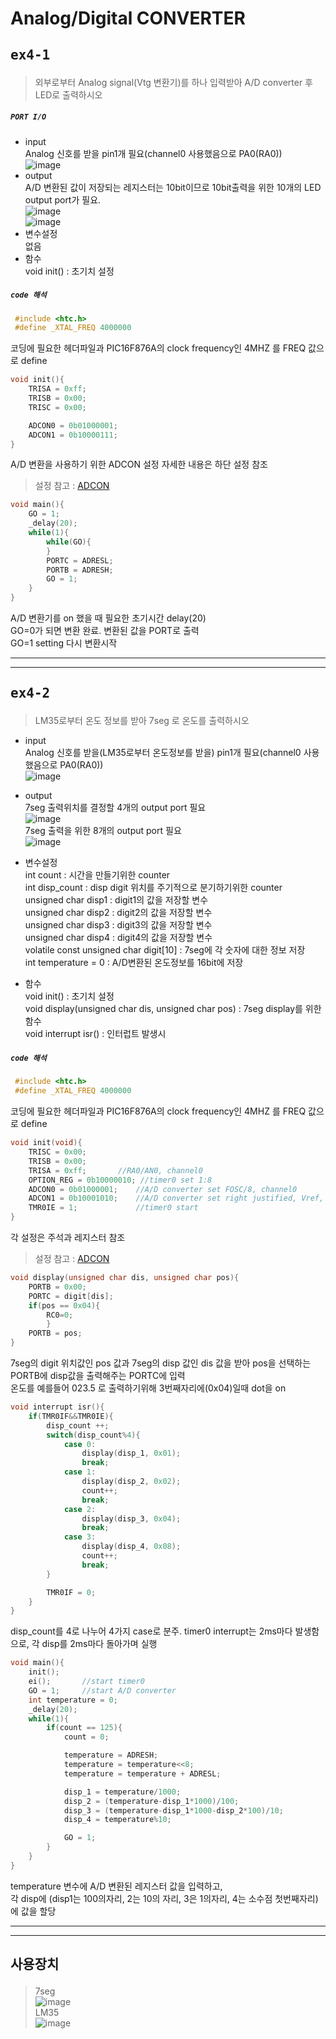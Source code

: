 # Analog/Digital CONVERTER 
## <pre>ex4-1</pre>  
>외부로부터 Analog signal(Vtg 변환기)를 하나 입력받아 A/D converter 후 LED로 출력하시오  

##### <code>PORT I/O</code>  
+ input  
	Analog 신호를 받을 pin1개 필요(channel0 사용했음으로 PA0(RA0))  
  ![image](https://user-images.githubusercontent.com/43701183/48490911-c76fc080-e869-11e8-9013-ce041c22b5ec.png)  
+ output  
  A/D 변환된 값이 저장되는 레지스터는 10bit이므로 10bit출력을 위한 10개의 LED output port가 필요.  
  ![image](https://user-images.githubusercontent.com/43701183/48490674-44e70100-e869-11e8-9b1f-be83f632016d.png)  
  ![image](https://user-images.githubusercontent.com/43701183/48490807-9099aa80-e869-11e8-8e76-5b4dfb687d4b.png)  
+ 변수설정  
  없음  
+ 함수  
  void init() : 초기치 설정  
  
##### <code>code 해석</code> 
```c   
 #include <htc.h>
 #define _XTAL_FREQ 4000000
```
코딩에 필요한 헤더파일과 PIC16F876A의 clock frequency인 4MHZ 를 FREQ 값으로 define  

```c
void init(){
	TRISA = 0xff;
	TRISB = 0x00;
	TRISC = 0x00;

	ADCON0 = 0b01000001;
	ADCON1 = 0b10000111;	
}
```  
A/D 변환을 사용하기 위한 ADCON 설정 자세한 내용은 하단 설정 참조
>설정 참고 : [ADCON](https://google.com)  
```c
void main(){
	GO = 1;
	_delay(20);
	while(1){
		while(GO){
		}
		PORTC = ADRESL;
		PORTB = ADRESH;
		GO = 1;
	}
}
```
A/D 변환기를 on 했을 때 필요한 초기시간 delay(20)  
GO=0가 되면 변환 완료. 변환된 값을 PORT로 출력  
GO=1 setting 다시 변환시작  
  
  
  
    
* * *          
* * * 

## <pre>ex4-2</pre>
>LM35로부터 온도 정보를 받아 7seg 로 온도를 출력하시오  
+ input  
  Analog 신호를 받을(LM35로부터 온도정보를 받을) pin1개 필요(channel0 사용했음으로 PA0(RA0))  
  ![image](https://user-images.githubusercontent.com/43701183/48522221-2c9fd200-e8bb-11e8-8dbf-d7dd28f9deb4.png)  

+ output  
  7seg 출력위치를 결정할 4개의 output port 필요  
  ![image](https://user-images.githubusercontent.com/43701183/48522297-80122000-e8bb-11e8-9f34-5e7748d09a3a.png)  
  7seg 출력을 위한 8개의 output port 필요  
  ![image](https://user-images.githubusercontent.com/43701183/48462123-3fae9580-e81a-11e8-8be9-f5e52fe2027a.png)  
+ 변수설정  
  int count : 시간을 만들기위한 counter  
  int disp_count : disp digit 위치를 주기적으로 분기하기위한 counter  
  unsigned char disp1 : digit1의 값을 저장할 변수  
  unsigned char disp2 : digit2의 값을 저장할 변수  
  unsigned char disp3 : digit3의 값을 저장할 변수  
  unsigned char disp4 : digit4의 값을 저장할 변수  
  volatile const unsigned char digit[10] : 7seg에 각 숫자에 대한 정보 저장  
  int temperature = 0 : A/D변환된 온도정보를 16bit에 저장  
+ 함수  
  void init() : 초기치 설정  
  void display(unsigned char dis, unsigned char pos) : 7seg display를 위한 함수  
  void interrupt isr() : 인터럽트 발생시  
  
##### <code>code 해석</code> 
```c   
 #include <htc.h>
 #define _XTAL_FREQ 4000000
```
코딩에 필요한 헤더파일과 PIC16F876A의 clock frequency인 4MHZ 를 FREQ 값으로 define  
```c
void init(void){
	TRISC = 0x00;
	TRISB = 0x00;
	TRISA = 0xff;		//RA0/AN0, channel0
	OPTION_REG = 0b10000010; //timer0 set 1:8
	ADCON0 = 0b01000001;	//A/D converter set FOSC/8, channel0
	ADCON1 = 0b10001010;	//A/D converter set right justified, Vref, Vss
	TMR0IE = 1;				//timer0 start
}
```
각 설정은 주석과 레지스터 참조  
>설정 참고 : [ADCON](https://google.com)  
```c
void display(unsigned char dis, unsigned char pos){
	PORTB = 0x00;
	PORTC = digit[dis];
	if(pos == 0x04){
		RC0=0;
		}
	PORTB = pos;
}
```  
7seg의 digit 위치값인 pos 값과 7seg의 disp 값인 dis 값을 받아 pos을 선택하는 PORTB에 disp값을 출력해주는 PORTC에 입력  
온도를 예를들어 023.5 로 출력하기위해 3번째자리에(0x04)일때 dot을 on  
```c
void interrupt isr(){
	if(TMR0IF&&TMR0IE){
		disp_count ++;
		switch(disp_count%4){
			case 0:
				display(disp_1, 0x01);
				break;
			case 1:
				display(disp_2, 0x02);
				count++;
				break;
			case 2:
				display(disp_3, 0x04);
				break;
			case 3:
				display(disp_4, 0x08);
				count++;
				break;
		}

		TMR0IF = 0;
	}
}
``` 
disp_count를 4로 나누어 4가지 case로 분주. timer0 interrupt는 2ms마다 발생함으로, 각 disp를 2ms마다 돌아가며 실행  
```c
void main(){
	init();
	ei();		//start timer0
	GO = 1;		//start A/D converter
	int temperature = 0;
	_delay(20);
	while(1){
		if(count == 125){
			count = 0;

			temperature = ADRESH;
			temperature = temperature<<8;
			temperature = temperature + ADRESL;

			disp_1 = temperature/1000;
			disp_2 = (temperature-disp_1*1000)/100;
			disp_3 = (temperature-disp_1*1000-disp_2*100)/10;
			disp_4 = temperature%10;

			GO = 1;
		}
	}
}
```
temperature 변수에 A/D 변환된 레지스터 값을 입력하고,  
각 disp에 (disp1는 100의자리, 2는 10의 자리, 3은 1의자리, 4는 소수점 첫번째자리)에 값을 할당  


* * *          
* * *  
  
## <pre>사용장치</pre>   
>7seg  
![image](https://user-images.githubusercontent.com/43701183/48464575-61f8e100-e823-11e8-91fd-a09e429b48dc.png)  
>LM35  
![image](https://user-images.githubusercontent.com/43701183/48522727-198e0180-e8bd-11e8-82c1-555b191956fd.png)
